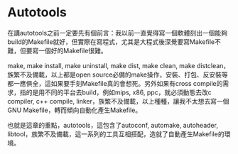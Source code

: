 # Autotools

在講autotools之前一定要先有個前言：我以前一直覺得寫一個軟體刻出一個能夠build的Makefile就好，但實際在寫程式，尤其是大程式後深覺要寫Makefile不難，但要寫一個好的Makefile很難。
 
make, make install, make uninstall, make dist, make clean, make distclean，族繁不及備載，以上都是open source必備的make操作，安裝、打包、反安裝等都一應俱全，這如果要手刻Makefile真的會想死。另外如果有cross compile的需求，指的是用不同的平台去build，例如mips, x86, ppc，就必須動態去改c compiler, c++ compile, linker，族繁不及備載，以上種種，讓我不太想去寫一個GNU Makefile，轉而傾向自動化產生Makefile。
 
也就是這章的重點，autotools，這包含了autoconf, automake, autoheader, libtool，族繁不及備載，這一系列的工具互相搭配，造就了自動產生Makefile的環境。
 